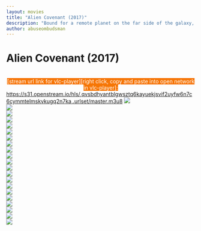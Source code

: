 ```yaml
---
layout: movies
title: "Alien Covenant (2017)"
description: "Bound for a remote planet on the far side of the galaxy, the crew of the colony ship Covenant discovers what they think is an uncharted paradise, but is actually a dark, dangerous world — whose sole inhabitant is the “synthetic” David, survivor of the doomed Prometheus expedition."
author: abuseombudsman
---
```


<html>
	<body>
		<span><h1>Alien Covenant (2017)</h1></span><br>
		<center><span style="background-color:#f67604;color:#fff">[stream url link for vlc-player][right click, copy and paste into open network in vlc-player]:</span></center>
		<a href="https://s31.openstream.io/hls/,qvsbdhyantblgwsztq6kayuekjsvif2uyfw6n7c6cymmtelmskvkugq2n7ka,.urlset/master.m3u8"><span>https://s31.openstream.io/hls/,qvsbdhyantblgwsztq6kayuekjsvif2uyfw6n7c6cymmtelmskvkugq2n7ka,.urlset/master.m3u8</span></a>
		<span><img src="https://image.tmdb.org/t/p/w780/kMU8trT43p5LFoJ4plIySMOsZ1T.jpg"></span><br>
		<span><img src="https://image.tmdb.org/t/p/w780/jXgKmcZGqzLE1u9y0wXsHhDWqAv.jpg"></span><br>
		<span><img src="https://image.tmdb.org/t/p/w780/5lllj3XOeKpY70HJE6oggEJNH5x.jpg"></span><br>
		<span><img src="https://image.tmdb.org/t/p/w780/jMri6pJV7A1hKxmnG3rsQOLgrOd.jpg"></span><br>
		<span><img src="https://image.tmdb.org/t/p/w780/la2xlHuHqdOn10g6Prux4d5278B.jpg"></span><br>
		<span><img src="https://image.tmdb.org/t/p/w780/luSAD4fZIEwONPM8jHnOKkZcKLo.jpg"></span><br>
		<span><img src="https://image.tmdb.org/t/p/w780/pQHVZP5M13r5nvlxoAwdKHoTWU3.jpg"></span><br>
		<span><img src="https://image.tmdb.org/t/p/w780/z6jWeTAHSPOOpU3dQUUPwqKidOm.jpg"></span><br>
		<span><img src="https://image.tmdb.org/t/p/w780/utGjxtcx2BDzntSwym6AaE0GcuU.jpg"></span><br>
		<span><img src="https://image.tmdb.org/t/p/w780/i5UJkueYZW9DiLSR39HKSnjB9UK.jpg"></span><br>
		<span><img src="https://image.tmdb.org/t/p/w780/adVIcxBQQEJ0aBgtstDlyvWY1x.jpg"></span><br>
		<span><img src="https://image.tmdb.org/t/p/w780/6gBmCIiTlgdGGWVgvsLW0ZsLyoM.jpg"></span><br>
		<span><img src="https://image.tmdb.org/t/p/w780/pMmITHnWZ4EyHh4RVEJGbx710LO.jpg"></span><br>
		<span><img src="https://image.tmdb.org/t/p/w780/wk8yqJjK3HzJBcFZ59h1CyXmYwd.jpg"></span><br>
		<span><img src="https://image.tmdb.org/t/p/w780/twu2zdSoHcwHDXtuGU35D2GJGEH.jpg"></span><br>
		<span><img src="https://image.tmdb.org/t/p/w780/wcvzq2npOVU8gRcArxJvUqtjjWL.jpg"></span><br>
		<span><img src="https://image.tmdb.org/t/p/w780/uS54TMuZKbrPNIZiKNv8BkdFhZA.jpg"></span><br>
		<span><img src="https://image.tmdb.org/t/p/w780/2ScnTsDe4u7ufm8ZUxoha1fX3qV.jpg"></span><br>
		<span><img src="https://image.tmdb.org/t/p/w780/cedU0efycGfTqtC1FwdGQVSr4k6.jpg"></span><br>
		<span><img src="https://image.tmdb.org/t/p/w780/zdUhEOpUXcJGTVkLJRMamnB7kbz.jpg"></span><br>
		<span><img src="https://image.tmdb.org/t/p/w780/ewVHnq4lUiovxBCu64qxq5bT2lu.jpg"></span><br>
	</body>
</html>
